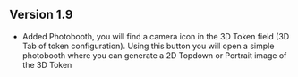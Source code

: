 ## Version 1.9
- Added Photobooth, you will find a camera icon in the 3D Token field (3D Tab of token configuration). Using this button you will open a simple photobooth where you can generate a 2D Topdown or Portrait image of the 3D Token


